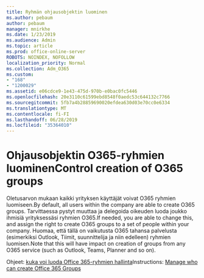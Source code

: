 ```yaml
---
title: Ryhmän ohjausobjektin luominen
ms.author: pebaum
author: pebaum
manager: mnirkhe
ms.date: 1/23/2019
ms.audience: Admin
ms.topic: article
ms.prod: office-online-server
ROBOTS: NOINDEX, NOFOLLOW
localization_priority: Normal
ms.collection: Adm_O365
ms.custom:
- "168"
- "1200029"
ms.assetid: e06cdce9-1e43-475d-970b-e0bac0fc5446
ms.openlocfilehash: 20e3110c61599ebd8548f0aedc53c644132c7766
ms.sourcegitcommit: 5fb7a4b28859690020efdea630d03e70cc0e6334
ms.translationtype: MT
ms.contentlocale: fi-FI
ms.lasthandoff: 06/28/2019
ms.locfileid: "35364010"
---
```

# <a name="control-creation-of-o365-groups"></a><span data-ttu-id="2937f-102">Ohjausobjektin O365-ryhmien luominen</span><span class="sxs-lookup"><span data-stu-id="2937f-102">Control creation of O365 groups</span></span>

<span data-ttu-id="2937f-103">Oletusarvon mukaan kaikki yrityksen käyttäjät voivat O365 ryhmien luomiseen.</span><span class="sxs-lookup"><span data-stu-id="2937f-103">By default, all users within the company are able to create O365 groups.</span></span> <span data-ttu-id="2937f-104">Tarvittaessa pystyt muuttaa ja delegoida oikeuden luoda joukko ihmisiä yrityksessäsi ryhmien O365.</span><span class="sxs-lookup"><span data-stu-id="2937f-104">If needed, you are able to change this, and assign the right to create O365 groups to a set of people within your company.</span></span> <span data-ttu-id="2937f-105">Huomaa, että tällä on vaikutusta O365 tahansa palvelusta (esimerkiksi Outlook, Tiimit, suunnittelija ja niin edelleen) ryhmien luomisen.</span><span class="sxs-lookup"><span data-stu-id="2937f-105">Note that this will have impact on creation of groups from any O365 service (such as Outlook, Teams, Planner and so on).</span></span>
  
<span data-ttu-id="2937f-106">Ohjeet: [kuka voi luoda Office 365-ryhmien hallinta](https://docs.microsoft.com/office365/admin/create-groups/manage-creation-of-groups)</span><span class="sxs-lookup"><span data-stu-id="2937f-106">Instructions: [Manage who can create Office 365 Groups](https://docs.microsoft.com/office365/admin/create-groups/manage-creation-of-groups)</span></span>

